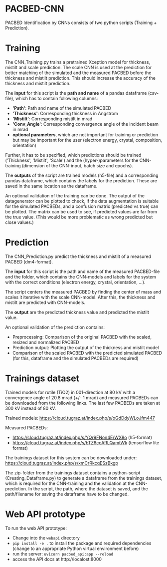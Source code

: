 # PACBED-CNN
PACBED Identification by CNNs consists of two python scripts (Training + Prediction).

# Training
The CNN_Training.py trains a pretrained Xception model for thickness, mistilt and scale prediction. The scale CNN is used at the prediction for better matching of the simulated and the measured PACBED before the thickness and mistilt prediction. This should increase the accuracy of the thickness and mistilt prediction.

The **input** for this script is the **path and name** of a pandas dataframe (csv-file), which has to contain following columns:
  - **'Path'**:        Path and name of the simulated PACBED
  - **'Thickness'**:   Corresponding thickness in Angstrom
  - **'Mistilt'**:     Corresponding mistilt in mrad
  - **'Conv_Angle'**:  Corresponding convergence angle of the incident beam in mrad
  - **optional parameters**, which are not important for training or prediction but may be important for the user (electron energy, crystal, composition, orientation)

Further, it has to be specified, which predictions should be trained ('Thickness', 'Mistilt', 'Scale') and the (hyper-)parameters for the CNN-training (dimension of the CNN-input, batch size and epochs).

The **outputs** of the script are trained models (h5-file) and a corresponding pandas dataframe, which contains the labels for the prediction. These are saved in the same location as the dataframe.

An optional validation of the training can be done. The output of the datagenerator can be plotted to check, if the data augmentation is suitable for the simulated PACBEDs, and a confusion matrix (predicted vs true) can be plotted. The matrix can be used to see, if predicted values are far from the true value. (This would be more problematic as wrong predicted but close values.)

# Prediction
The CNN_Prediction.py predict the thickness and mistilt of a measured PACBED (dm4-format).

The **input** for this script is the path and name of the measured PACBED-file and the folder, which contains the CNN-models and labels for the system with the correct conditions (electron energy, crystal, orientation, ...).

The script centers the measured PACBED by finding the center of mass and scales it iterative with the scale CNN-model. After this, the thickness and mistilt are predicted with CNN-models.

The **output** are the predicted thickness value and predicted the mistilt value.

An optional validation of the prediction contains:
  - Preprocessing: Comparison of the original PACBED with the scaled, resized and normalized PACBED
  - Prediction output: Plotting the output of the thickness and mistilt model
  - Comparison of the scaled PACBED with the predicted simulated PACBED (for this, dataframe and the simulated PACBEDs are required)

# Trainings dataset

Trained models for rutile (TiO2) in 001-direction at 80 kV with a convergence angle of 20.8 mrad (+/- 1 mrad) and measured PACBEDs can be downloaded from the following links. The last few PACBEDs are taken at 300 kV instead of 80 kV.

Trained models: https://cloud.tugraz.at/index.php/s/oGdDdyWLoJfm447

Measured PACBEDs: 
 - https://cloud.tugraz.at/index.php/s/YQr9FNon4ErWX8o (h5-format)
 - https://cloud.tugraz.at/index.php/s/bTZ6coARLQamtWk (tensorflow lite format)

The trainings dataset for this system can be downloaded under: https://cloud.tugraz.at/index.php/s/xmCrRkcqESzBkgp

The zip-folder from the trainings dataset contains a python-script (Creating_Dataframe.py) to generate a dataframe from the trainings dataset, which is required for the CNN-training and the validation at the CNN-prediction. In the script, the path, where the dataset is saved, and the path/filename for saving the dataframe have to be changed.

# Web API prototype

To run the web API prototype:

- Change into the `webapi` directory
- `pip install -e .` to install the package and required dependencies (change to an appropriate Python virtual environment before)
- run the server: `uvicorn pacbed_api:app --reload`
- access the API docs at http://localost:8000
